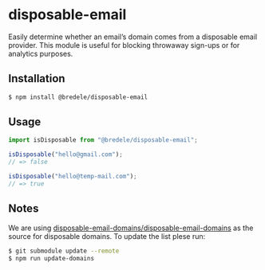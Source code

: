 # disposable-email

Easily determine whether an email’s domain comes from a disposable email provider. This module is useful for blocking throwaway sign-ups or for analytics purposes.

## Installation

```sh
$ npm install @bredele/disposable-email
```

## Usage

```ts
import isDisposable from "@bredele/disposable-email";

isDisposable("hello@gmail.com");
// => false

isDisposable("hello@temp-mail.com");
// => true
```

## Notes

We are using [disposable-email-domains/disposable-email-domains](https://github.com/disposable-email-domains/disposable-email-domains) as the source for disposable domains. To update the list plese run:

```sh
$ git submodule update --remote
$ npm run update-domains
```
